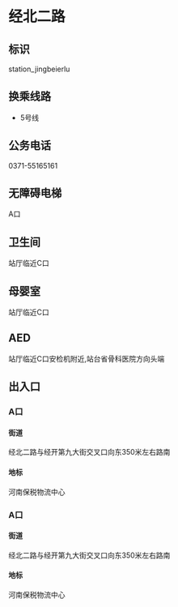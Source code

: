 # 经北二路

## 标识

station_jingbeierlu

## 换乘线路

- 5号线

## 公务电话

0371-55165161

## 无障碍电梯

A口

## 卫生间

站厅临近C口

## 母婴室

站厅临近C口

## AED

站厅临近C口安检机附近,站台省骨科医院方向头端

## 出入口

### A口

#### 街道

经北二路与经开第九大街交叉口向东350米左右路南

#### 地标

河南保税物流中心

### A口

#### 街道

经北二路与经开第九大街交叉口向东350米左右路南

#### 地标

河南保税物流中心

